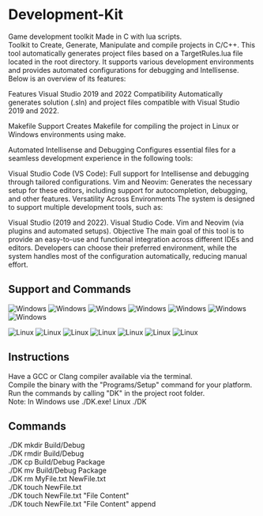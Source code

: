 # Development-Kit
Game development toolkit Made in C with lua scripts.  
Toolkit to Create, Generate, Manipulate and compile projects in C/C++. 
This tool automatically generates project files based on a TargetRules.lua file located in the root directory. It supports various development environments and provides automated configurations for debugging and Intellisense. Below is an overview of its features:

Features
Visual Studio 2019 and 2022 Compatibility
Automatically generates solution (.sln) and project files compatible with Visual Studio 2019 and 2022.

Makefile Support
Creates Makefile for compiling the project in Linux or Windows environments using make.

Automated Intellisense and Debugging
Configures essential files for a seamless development experience in the following tools:

Visual Studio Code (VS Code): Full support for Intellisense and debugging through tailored configurations.
Vim and Neovim: Generates the necessary setup for these editors, including support for autocompletion, debugging, and other features.
Versatility Across Environments
The system is designed to support multiple development tools, such as:

Visual Studio (2019 and 2022).
Visual Studio Code.
Vim and Neovim (via plugins and automated setups).
Objective
The main goal of this tool is to provide an easy-to-use and functional integration across different IDEs and editors. Developers can choose their preferred environment, while the system handles most of the configuration automatically, reducing manual effort.

## Support and Commands
![Windows](https://img.shields.io/badge/Windows-OK-green)
![Windows](https://img.shields.io/badge/mkdir-green)
![Windows](https://img.shields.io/badge/rmdir-green)
![Windows](https://img.shields.io/badge/cp-green)
![Windows](https://img.shields.io/badge/mv-green)
![Windows](https://img.shields.io/badge/rm-green)
![Windows](https://img.shields.io/badge/touch-green)
  
![Linux](https://img.shields.io/badge/Linux-BRICK-red)
![Linux](https://img.shields.io/badge/mkdir-red)
![Linux](https://img.shields.io/badge/rmdir-red)
![Linux](https://img.shields.io/badge/cp-red)
![Linux](https://img.shields.io/badge/mv-red)
![Linux](https://img.shields.io/badge/rm-red)
![Linux](https://img.shields.io/badge/touch-red)

## Instructions
Have a GCC or Clang compiler available via the terminal.  
Compile the binary with the "Programs/Setup" command for your platform.  
Run the commands by calling "DK" in the project root folder.  
Note: In Windows use ./DK.exe! Linux ./DK

## Commands
./DK mkdir Build/Debug  
./DK rmdir Build/Debug  
./DK cp Build/Debug Package  
./DK mv Build/Debug Package  
./DK rm MyFile.txt NewFile.txt  
./DK touch NewFile.txt  
./DK touch NewFile.txt "File Content"  
./DK touch NewFile.txt "File Content" append  